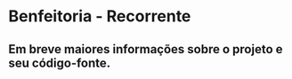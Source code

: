 Benfeitoria - Recorrente
=======================

Em breve maiores informações sobre o projeto e seu código-fonte.
------------